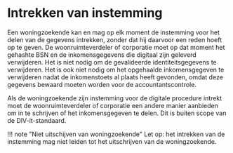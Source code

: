 # Intrekken van instemming
Een woningzoekende kan en mag op elk moment de instemming voor het delen van de gegevens intrekken, zonder dat hij daarvoor een reden hoeft op te geven. De woonruimteverdeler of corporatie moet op dat moment het gehashte BSN en de inkomensgegevens die digitaal zijn geleverd verwijderen. Het is niet nodig om de gevalideerde identiteitsgegevens te verwijderen. Het is ook niet nodig om het opgehaalde inkomensgegeven te verwijderen nadat de inkomenstoets al plaats heeft gevonden, omdat deze gegevens bewaard moeten worden voor de accountantscontrole.

Als de woningzoekende zijn instemming voor de digitale procedure intrekt moet de woonruimteverdeler of corporatie een andere manier aanbieden om in te schrijven of het inkomensgegeven te delen. Dit is buiten scope van de DIV-it-standaard.

!!! note "Niet uitschijven van woningzoekende"
    Let op: het intrekken van de instemming mag niet leiden tot het uitschrijven van de woningzoekende.